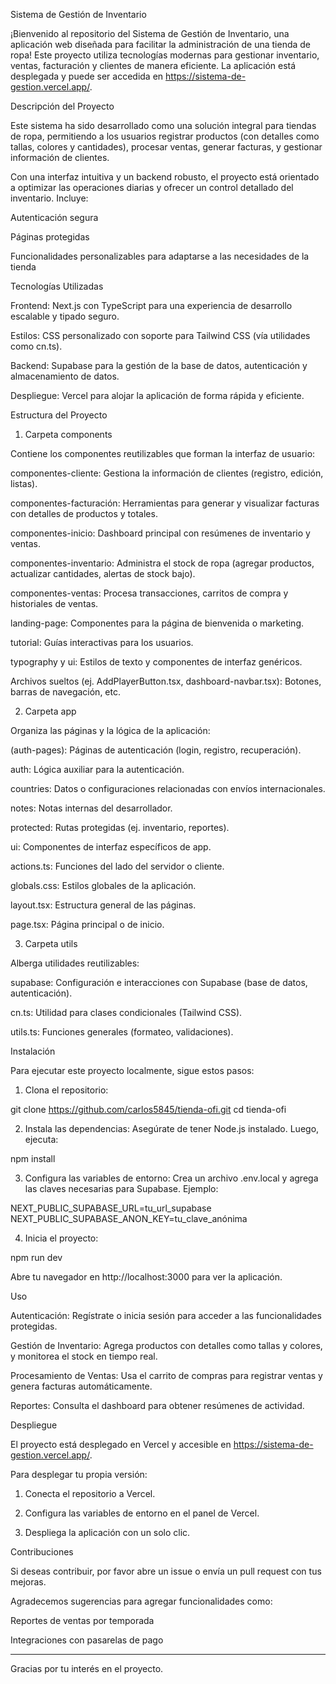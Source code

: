 Sistema de Gestión de Inventario

¡Bienvenido al repositorio del Sistema de Gestión de Inventario, una aplicación web diseñada para facilitar la administración de una tienda de ropa! Este proyecto utiliza tecnologías modernas para gestionar inventario, ventas, facturación y clientes de manera eficiente. La aplicación está desplegada y puede ser accedida en https://sistema-de-gestion.vercel.app/.

Descripción del Proyecto

Este sistema ha sido desarrollado como una solución integral para tiendas de ropa, permitiendo a los usuarios registrar productos (con detalles como tallas, colores y cantidades), procesar ventas, generar facturas, y gestionar información de clientes.

Con una interfaz intuitiva y un backend robusto, el proyecto está orientado a optimizar las operaciones diarias y ofrecer un control detallado del inventario. Incluye:

Autenticación segura

Páginas protegidas

Funcionalidades personalizables para adaptarse a las necesidades de la tienda


Tecnologías Utilizadas

Frontend: Next.js con TypeScript para una experiencia de desarrollo escalable y tipado seguro.

Estilos: CSS personalizado con soporte para Tailwind CSS (vía utilidades como cn.ts).

Backend: Supabase para la gestión de la base de datos, autenticación y almacenamiento de datos.

Despliegue: Vercel para alojar la aplicación de forma rápida y eficiente.


Estructura del Proyecto

1. Carpeta components

Contiene los componentes reutilizables que forman la interfaz de usuario:

componentes-cliente: Gestiona la información de clientes (registro, edición, listas).

componentes-facturación: Herramientas para generar y visualizar facturas con detalles de productos y totales.

componentes-inicio: Dashboard principal con resúmenes de inventario y ventas.

componentes-inventario: Administra el stock de ropa (agregar productos, actualizar cantidades, alertas de stock bajo).

componentes-ventas: Procesa transacciones, carritos de compra y historiales de ventas.

landing-page: Componentes para la página de bienvenida o marketing.

tutorial: Guías interactivas para los usuarios.

typography y ui: Estilos de texto y componentes de interfaz genéricos.

Archivos sueltos (ej. AddPlayerButton.tsx, dashboard-navbar.tsx): Botones, barras de navegación, etc.


2. Carpeta app

Organiza las páginas y la lógica de la aplicación:

(auth-pages): Páginas de autenticación (login, registro, recuperación).

auth: Lógica auxiliar para la autenticación.

countries: Datos o configuraciones relacionadas con envíos internacionales.

notes: Notas internas del desarrollador.

protected: Rutas protegidas (ej. inventario, reportes).

ui: Componentes de interfaz específicos de app.

actions.ts: Funciones del lado del servidor o cliente.

globals.css: Estilos globales de la aplicación.

layout.tsx: Estructura general de las páginas.

page.tsx: Página principal o de inicio.


3. Carpeta utils

Alberga utilidades reutilizables:

supabase: Configuración e interacciones con Supabase (base de datos, autenticación).

cn.ts: Utilidad para clases condicionales (Tailwind CSS).

utils.ts: Funciones generales (formateo, validaciones).


Instalación

Para ejecutar este proyecto localmente, sigue estos pasos:

1. Clona el repositorio:



git clone https://github.com/carlos5845/tienda-ofi.git
cd tienda-ofi

2. Instala las dependencias: Asegúrate de tener Node.js instalado. Luego, ejecuta:



npm install

3. Configura las variables de entorno: Crea un archivo .env.local y agrega las claves necesarias para Supabase. Ejemplo:



NEXT_PUBLIC_SUPABASE_URL=tu_url_supabase
NEXT_PUBLIC_SUPABASE_ANON_KEY=tu_clave_anónima

4. Inicia el proyecto:



npm run dev

Abre tu navegador en http://localhost:3000 para ver la aplicación.

Uso

Autenticación: Regístrate o inicia sesión para acceder a las funcionalidades protegidas.

Gestión de Inventario: Agrega productos con detalles como tallas y colores, y monitorea el stock en tiempo real.

Procesamiento de Ventas: Usa el carrito de compras para registrar ventas y genera facturas automáticamente.

Reportes: Consulta el dashboard para obtener resúmenes de actividad.


Despliegue

El proyecto está desplegado en Vercel y accesible en https://sistema-de-gestion.vercel.app/.

Para desplegar tu propia versión:

1. Conecta el repositorio a Vercel.


2. Configura las variables de entorno en el panel de Vercel.


3. Despliega la aplicación con un solo clic.



Contribuciones

Si deseas contribuir, por favor abre un issue o envía un pull request con tus mejoras.

Agradecemos sugerencias para agregar funcionalidades como:

Reportes de ventas por temporada

Integraciones con pasarelas de pago



---

Gracias por tu interés en el proyecto.

